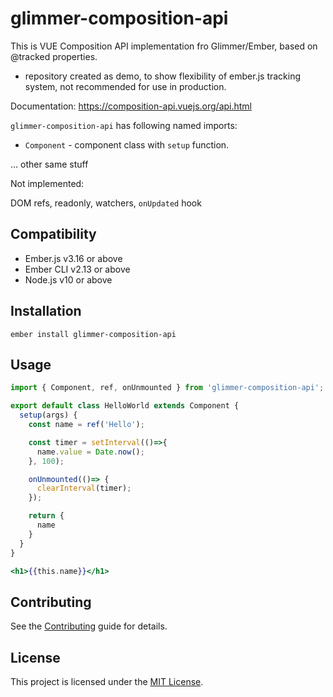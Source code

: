 glimmer-composition-api
==============================================================================

This is VUE Composition API implementation fro Glimmer/Ember, based on @tracked properties.

* repository created as demo, to show flexibility of ember.js tracking system, not recommended for use in production.

Documentation: https://composition-api.vuejs.org/api.html


`glimmer-composition-api` has following named imports:

* `Component` - component class with `setup` function.

... other same stuff


Not implemented:

DOM refs, readonly, watchers, `onUpdated` hook

Compatibility
------------------------------------------------------------------------------

* Ember.js v3.16 or above
* Ember CLI v2.13 or above
* Node.js v10 or above


Installation
------------------------------------------------------------------------------

```
ember install glimmer-composition-api
```


Usage
------------------------------------------------------------------------------

```js
import { Component, ref, onUnmounted } from 'glimmer-composition-api';

export default class HelloWorld extends Component {
  setup(args) {
    const name = ref('Hello');

    const timer = setInterval(()=>{
      name.value = Date.now();
    }, 100);

    onUnmounted(()=> {
      clearInterval(timer);
    });

    return {
      name
    }
  }
}
```

```hbs
<h1>{{this.name}}</h1>
```


Contributing
------------------------------------------------------------------------------

See the [Contributing](CONTRIBUTING.md) guide for details.


License
------------------------------------------------------------------------------

This project is licensed under the [MIT License](LICENSE.md).
